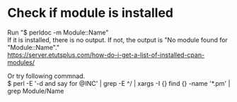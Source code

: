 # Check if module is installed
Run "$ perldoc -m Module::Name"  
If it is installed, there is no output. If not, the output is "No module found for "Module::Name"."  
https://server.etutsplus.com/how-do-i-get-a-list-of-installed-cpan-modules/  
  
Or try following commnad.  
$ perl -E '-d and say for @INC' | grep -E ^/ | xargs -I {} find {} -name '*.pm' | grep Module/Name

